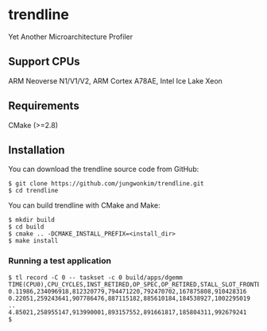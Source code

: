 # trendline
Yet Another Microarchitecture Profiler

## Support CPUs
ARM Neoverse N1/V1/V2, ARM Cortex A78AE, Intel Ice Lake Xeon

## Requirements
CMake (>=2.8)
 
## Installation

You can download the trendline source code from GitHub:

    $ git clone https://github.com/jungwonkim/trendline.git
    $ cd trendline

You can build trendline with CMake and Make:

    $ mkdir build
    $ cd build
    $ cmake .. -DCMAKE_INSTALL_PREFIX=<install_dir>
    $ make install

### Running a test application

    $ tl record -C 0 -- taskset -c 0 build/apps/dgemm
    TIME(CPU0),CPU_CYCLES,INST_RETIRED,OP_SPEC,OP_RETIRED,STALL_SLOT_FRONTEND,STALL_SLOT_BACKEND
    0.11986,234096918,812320779,794471220,792470702,167875808,910428316
    0.22051,259243641,907786476,887115182,885610184,184538927,1002295019
    ..
    4.85021,258955147,913990001,893157552,891661817,185804311,992679241
    $

